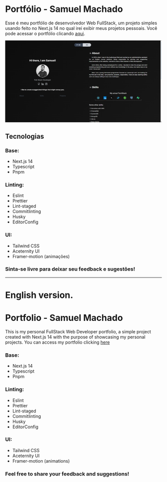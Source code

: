 # Portfólio - Samuel Machado

Esse é meu portfólio de desenvolvedor Web FullStack, um projeto simples usando feito no Next.js 14 no qual irei exibir meus projetos pessoais.
Você pode acessar o portfólio clicando [aqui](https://samuelmachado.dev.br).

![Print da portfolio](./public/images/print-portfolio.png)

## Tecnologias
### Base:
- Next.js 14
- Typescript
- Pnpm

### Linting:
- Eslint
- Prettier
- Lint-staged
- Commitlinting
- Husky
- EditorConfig

### UI:
- Tailwind CSS
- Aceternity UI
- Framer-motion (animações)

### Sinta-se livre para deixar seu feedback e sugestões!

_____________________________________________________________________

# English version.
# Portfolio - Samuel Machado
This is my personal FullStack Web Developer portfolio, a simple project created with Next.js 14 with the purpose of showcasing my personal projects.
You can access my portfolio clicking [here](https:/samuelmachado.dev.br)

### Base:
- Next.js 14
- Typescript
- Pnpm

### Linting:
- Eslint
- Prettier
- Lint-staged
- Commitlinting
- Husky
- EditorConfig

### UI:
- Tailwind CSS
- Aceternity UI
- Framer-motion (animations)

### Feel free to share your feedback and suggestions!
